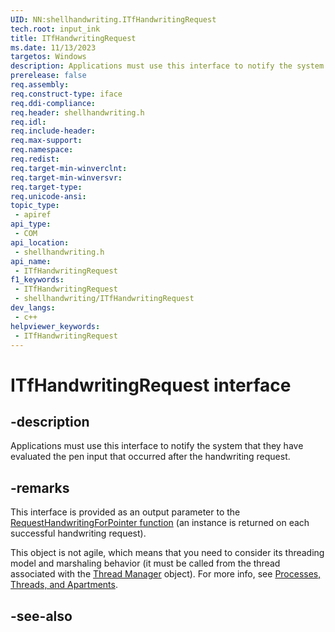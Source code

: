```yaml
---
UID: NN:shellhandwriting.ITfHandwritingRequest
tech.root: input_ink
title: ITfHandwritingRequest
ms.date: 11/13/2023
targetos: Windows
description: Applications must use this interface to notify the system that they have evaluated the pen input that occurred after the handwriting request.
prerelease: false
req.assembly: 
req.construct-type: iface
req.ddi-compliance: 
req.header: shellhandwriting.h
req.idl: 
req.include-header: 
req.max-support: 
req.namespace: 
req.redist: 
req.target-min-winverclnt: 
req.target-min-winversvr: 
req.target-type: 
req.unicode-ansi: 
topic_type:
 - apiref
api_type:
 - COM
api_location:
 - shellhandwriting.h
api_name:
 - ITfHandwritingRequest
f1_keywords:
 - ITfHandwritingRequest
 - shellhandwriting/ITfHandwritingRequest
dev_langs:
 - c++
helpviewer_keywords:
 - ITfHandwritingRequest
---
```


# ITfHandwritingRequest interface

## -description

Applications must use this interface to notify the system that they have evaluated the pen input that occurred after the handwriting request.

## -remarks

This interface is provided as an output parameter to the [RequestHandwritingForPointer function](nf-shellhandwriting-itfhandwriting-requesthandwritingforpointer.md) (an instance is returned on each successful handwriting request).

This object is not agile, which means that you need to consider its threading model and marshaling behavior (it must be called from the thread associated with the [Thread Manager](/win32/tsf/thread-manager) object). For more info, see [Processes, Threads, and Apartments](/win32/com/processes--threads--and-apartments).

## -see-also
